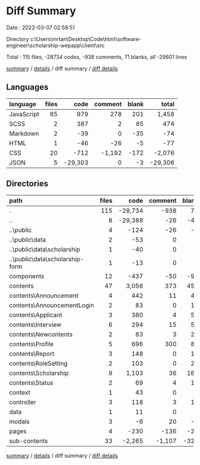 # Diff Summary

Date : 2022-03-07 02:58:51

Directory c:\Users\mrtan\Desktop\Code\html\software-engineer\scholarship-wepapp\client\src

Total : 115 files,  -28734 codes, -938 comments, 71 blanks, all -29601 lines

[summary](results.md) / [details](details.md) / diff summary / [diff details](diff-details.md)

## Languages
| language | files | code | comment | blank | total |
| :--- | ---: | ---: | ---: | ---: | ---: |
| JavaScript | 85 | 979 | 278 | 201 | 1,458 |
| SCSS | 2 | 387 | 2 | 85 | 474 |
| Markdown | 2 | -39 | 0 | -35 | -74 |
| HTML | 1 | -46 | -26 | -5 | -77 |
| CSS | 20 | -712 | -1,192 | -172 | -2,076 |
| JSON | 5 | -29,303 | 0 | -3 | -29,306 |

## Directories
| path | files | code | comment | blank | total |
| :--- | ---: | ---: | ---: | ---: | ---: |
| . | 115 | -28,734 | -938 | 71 | -29,601 |
| .. | 8 | -29,388 | -26 | -43 | -29,457 |
| ..\public | 4 | -124 | -26 | -6 | -156 |
| ..\public\data | 2 | -53 | 0 | 0 | -53 |
| ..\public\data\scholarship | 1 | -40 | 0 | 0 | -40 |
| ..\public\data\scholarship-form | 1 | -13 | 0 | 0 | -13 |
| components | 12 | -437 | -50 | -95 | -582 |
| contents | 47 | 3,056 | 373 | 456 | 3,885 |
| contents\Announcement | 4 | 442 | 11 | 49 | 502 |
| contents\AnnouncementLogin | 2 | 83 | 0 | 17 | 100 |
| contents\Applicant | 3 | 380 | 4 | 58 | 442 |
| contents\Interview | 6 | 294 | 15 | 57 | 366 |
| contents\Newcontents | 2 | 83 | 3 | 26 | 112 |
| contents\Profile | 5 | 696 | 300 | 81 | 1,077 |
| contents\Report | 3 | 148 | 0 | 17 | 165 |
| contents\RoleSetting | 2 | 103 | 0 | 21 | 124 |
| contents\Scholarship | 9 | 1,103 | 36 | 166 | 1,305 |
| contents\Status | 2 | 69 | 4 | 12 | 85 |
| context | 1 | 43 | 0 | 8 | 51 |
| controller | 3 | 118 | 3 | 19 | 140 |
| data | 1 | 11 | 0 | 3 | 14 |
| modals | 3 | -6 | 20 | -1 | 13 |
| pages | 4 | -230 | -136 | -26 | -392 |
| sub-contents | 33 | -2,265 | -1,107 | -328 | -3,700 |

[summary](results.md) / [details](details.md) / diff summary / [diff details](diff-details.md)